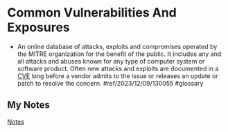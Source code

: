 # Common Vulnerabilities And Exposures
- An online database of attacks, exploits and compromises operated by the MITRE organization for the benefit of the public. It includes any and all attacks and abuses known for any type of computer system or software product. Often new attacks and exploits are documented in a [CVE](cve.md) long before a vendor admits to the issue or releases an update or patch to resolve the concern. #ref/2023/12/09/130055 #glossary
## My Notes
[Notes](mynotes/common-vulnerabilities-and-exposures-notes.md)
